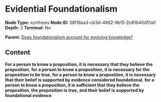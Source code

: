 # Evidential Foundationalism

**Node Type:** synthesis
**Node ID:** 58f16aa3-cb3d-4662-8b15-2c81640d51a0
**Depth:** 3
**Terminal:** No

**Parent:** [Does foundationalism account for evolving knowledge?](does-foundationalism-account-for-evolving-knowledge.md)

## Content

**For a person to know a proposition, it is necessary that they believe the proposition**, **for a person to know a proposition, it is necessary for the proposition to be true**, **for a person to know a proposition, it is necessary that their belief is supported by evidence considered foundational**, **for a person to know a proposition, it is sufficient that they believe the proposition, the proposition is true, and their belief is supported by foundational evidence**
